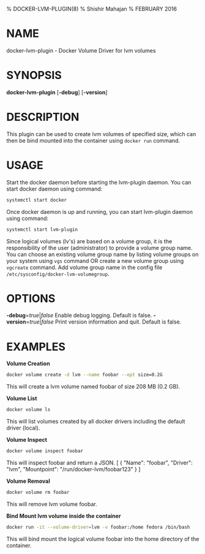 % DOCKER-LVM-PLUGIN(8) 
% Shishir Mahajan 
% FEBRUARY 2016
# NAME
docker-lvm-plugin - Docker Volume Driver for lvm volumes

# SYNOPSIS
**docker-lvm-plugin**
[**-debug**]
[**-version**]

# DESCRIPTION
This plugin can be used to create lvm volumes of specified size,
which can then be bind mounted into the container using `docker run` 
command. 

# USAGE
Start the docker daemon before starting the lvm-plugin daemon. 
You can start docker daemon using command:
```bash
systemctl start docker 
```
Once docker daemon is up and running, you can start lvm-plugin daemon
using command:
```bash
systemctl start lvm-plugin
``` 
Since logical volumes (lv's) are based on a volume group, it is the 
responsibility of the user (administrator) to provide a volume group name. 
You can choose an existing volume group name by listing volume groups on 
your system using `vgs` command OR create a new volume group using `vgcreate` 
command. Add volume group name in the config file 
`/etc/sysconfig/docker-lvm-volumegroup`.

# OPTIONS
**-debug**=*true*|*false*
  Enable debug logging. Default is false.
**-version**=*true*|*false*
  Print version information and quit. Default is false.

# EXAMPLES
**Volume Creation**
```bash
docker volume create -d lvm --name foobar --opt size=0.2G
```
This will create a lvm volume named foobar of size 208 MB (0.2 GB).

**Volume List**
```bash
docker volume ls
```
This will list volumes created by all docker drivers including the default driver (local).

**Volume Inspect**
```bash
docker volume inspect foobar
```
This will inspect foobar and return a JSON.
[
    {
        "Name": "foobar",
        "Driver": "lvm",
        "Mountpoint": "/run/docker-lvm/foobar123"
    }
]

**Volume Removal**
```bash
docker volume rm foobar
```
This will remove lvm volume foobar.

**Bind Mount lvm volume inside the container**
```bash
docker run -it --volume-driver=lvm -v foobar:/home fedora /bin/bash
```
This will bind mount the logical volume foobar into the home directory of the container.



